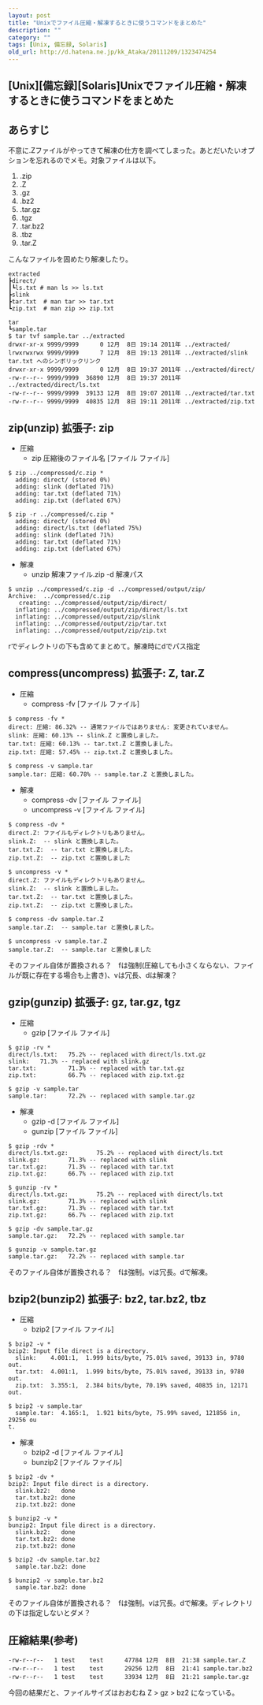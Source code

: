```yaml
---
layout: post
title: "Unixでファイル圧縮・解凍するときに使うコマンドをまとめた"
description: ""
category: ""
tags: [Unix, 備忘録, Solaris]
old_url: http://d.hatena.ne.jp/kk_Ataka/20111209/1323474254
---
```


\[Unix\]\[備忘録\]\[Solaris\]Unixでファイル圧縮・解凍するときに使うコマンドをまとめた
-------------------------------------------------------------------------------------

あらすじ
--------

不意に.Zファイルがやってきて解凍の仕方を調べてしまった。あとだいたいオプションを忘れるのでメモ。対象ファイルは以下。

1.  .zip
2.  .Z
3.  .gz
4.  .bz2
5.  .tar.gz
6.  .tgz
7.  .tar.bz2
8.  .tbz
9.  .tar.Z

こんなファイルを固めたり解凍したり。

    extracted
    ┣direct/
    ┃┗ls.txt # man ls >> ls.txt
    ┣slink
    ┣tar.txt  # man tar >> tar.txt
    ┗zip.txt  # man zip >> zip.txt

    tar
    ┗sample.tar
    $ tar tvf sample.tar ../extracted
    drwxr-xr-x 9999/9999      0 12月  8日 19:14 2011年 ../extracted/
    lrwxrwxrwx 9999/9999      7 12月  8日 19:13 2011年 ../extracted/slink tar.txt へのシンボリックリンク
    drwxr-xr-x 9999/9999      0 12月  8日 19:37 2011年 ../extracted/direct/
    -rw-r--r-- 9999/9999  36890 12月  8日 19:37 2011年 ../extracted/direct/ls.txt
    -rw-r--r-- 9999/9999  39133 12月  8日 19:07 2011年 ../extracted/tar.txt
    -rw-r--r-- 9999/9999  40835 12月  8日 19:11 2011年 ../extracted/zip.txt

zip(unzip) 拡張子: zip
----------------------

-   圧縮
    -   zip 圧縮後のファイル名 \[ファイル ファイル\]

<!-- -->

    $ zip ../compressed/c.zip *
      adding: direct/ (stored 0%)
      adding: slink (deflated 71%)
      adding: tar.txt (deflated 71%)
      adding: zip.txt (deflated 67%)

    $ zip -r ../compressed/c.zip *
      adding: direct/ (stored 0%)
      adding: direct/ls.txt (deflated 75%)
      adding: slink (deflated 71%)
      adding: tar.txt (deflated 71%)
      adding: zip.txt (deflated 67%)

-   解凍
    -   unzip 解凍ファイル.zip -d 解凍パス

<!-- -->

    $ unzip ../compressed/c.zip -d ../compressed/output/zip/
    Archive:  ../compressed/c.zip
       creating: ../compressed/output/zip/direct/
      inflating: ../compressed/output/zip/direct/ls.txt
      inflating: ../compressed/output/zip/slink
      inflating: ../compressed/output/zip/tar.txt
      inflating: ../compressed/output/zip/zip.txt

rでディレクトリの下も含めてまとめて。解凍時にdでパス指定

compress(uncompress) 拡張子: Z, tar.Z
-------------------------------------

-   圧縮
    -   compress -fv \[ファイル ファイル\]

<!-- -->

    $ compress -fv *
    direct: 圧縮: 86.32% -- 通常ファイルではありません: 変更されていません。
    slink: 圧縮: 60.13% -- slink.Z と置換しました。
    tar.txt: 圧縮: 60.13% -- tar.txt.Z と置換しました。
    zip.txt: 圧縮: 57.45% -- zip.txt.Z と置換しました。

    $ compress -v sample.tar
    sample.tar: 圧縮: 60.78% -- sample.tar.Z と置換しました。

-   解凍
    -   compress -dv \[ファイル ファイル\]
    -   uncompress -v \[ファイル ファイル\]

<!-- -->

    $ compress -dv *
    direct.Z: ファイルもディレクトリもありません。
    slink.Z:  -- slink と置換しました。
    tar.txt.Z:  -- tar.txt と置換しました。
    zip.txt.Z:  -- zip.txt と置換しました

    $ uncompress -v *
    direct.Z: ファイルもディレクトリもありません。
    slink.Z:  -- slink と置換しました。
    tar.txt.Z:  -- tar.txt と置換しました。
    zip.txt.Z:  -- zip.txt と置換しました。

    $ compress -dv sample.tar.Z
    sample.tar.Z:  -- sample.tar と置換しました。

    $ uncompress -v sample.tar.Z
    sample.tar.Z:  -- sample.tar と置換しました

そのファイル自体が置換される？　fは強制(圧縮しても小さくならない、ファイルが既に存在する場合も上書き)、vは冗長、dは解凍？

gzip(gunzip) 拡張子: gz, tar.gz, tgz
------------------------------------

-   圧縮
    -   gzip \[ファイル ファイル\]

<!-- -->

    $ gzip -rv *
    direct/ls.txt:   75.2% -- replaced with direct/ls.txt.gz
    slink:   71.3% -- replaced with slink.gz
    tar.txt:         71.3% -- replaced with tar.txt.gz
    zip.txt:         66.7% -- replaced with zip.txt.gz

    $ gzip -v sample.tar
    sample.tar:      72.2% -- replaced with sample.tar.gz

-   解凍
    -   gzip -d \[ファイル ファイル\]
    -   gunzip \[ファイル ファイル\]

<!-- -->

    $ gzip -rdv *
    direct/ls.txt.gz:        75.2% -- replaced with direct/ls.txt
    slink.gz:        71.3% -- replaced with slink
    tar.txt.gz:      71.3% -- replaced with tar.txt
    zip.txt.gz:      66.7% -- replaced with zip.txt

    $ gunzip -rv *
    direct/ls.txt.gz:        75.2% -- replaced with direct/ls.txt
    slink.gz:        71.3% -- replaced with slink
    tar.txt.gz:      71.3% -- replaced with tar.txt
    zip.txt.gz:      66.7% -- replaced with zip.txt

    $ gzip -dv sample.tar.gz
    sample.tar.gz:   72.2% -- replaced with sample.tar

    $ gunzip -v sample.tar.gz
    sample.tar.gz:   72.2% -- replaced with sample.tar

そのファイル自体が置換される？　fは強制。vは冗長。dで解凍。

bzip2(bunzip2) 拡張子: bz2, tar.bz2, tbz
----------------------------------------

-   圧縮
    -   bzip2 \[ファイル ファイル\]

<!-- -->

    $ bzip2 -v *
    bzip2: Input file direct is a directory.
      slink:    4.001:1,  1.999 bits/byte, 75.01% saved, 39133 in, 9780 out.
      tar.txt:  4.001:1,  1.999 bits/byte, 75.01% saved, 39133 in, 9780 out.
      zip.txt:  3.355:1,  2.384 bits/byte, 70.19% saved, 40835 in, 12171 out.

    $ bzip2 -v sample.tar
      sample.tar:  4.165:1,  1.921 bits/byte, 75.99% saved, 121856 in, 29256 ou
    t.

-   解凍
    -   bzip2 -d \[ファイル ファイル\]
    -   bunzip2 \[ファイル ファイル\]

<!-- -->

    $ bzip2 -dv *
    bzip2: Input file direct is a directory.
      slink.bz2:   done
      tar.txt.bz2: done
      zip.txt.bz2: done

    $ bunzip2 -v *
    bunzip2: Input file direct is a directory.
      slink.bz2:   done
      tar.txt.bz2: done
      zip.txt.bz2: done

    $ bzip2 -dv sample.tar.bz2
      sample.tar.bz2: done

    $ bunzip2 -v sample.tar.bz2
      sample.tar.bz2: done

そのファイル自体が置換される？　fは強制。vは冗長。dで解凍。ディレクトリの下は指定しないとダメ？

圧縮結果(参考)
--------------

    -rw-r--r--   1 test    test      47784 12月  8日  21:38 sample.tar.Z
    -rw-r--r--   1 test    test      29256 12月  8日  21:41 sample.tar.bz2
    -rw-r--r--   1 test    test      33934 12月  8日  21:21 sample.tar.gz

今回の結果だと、ファイルサイズはおおむね Z &gt; gz &gt; bz2 になっている。
